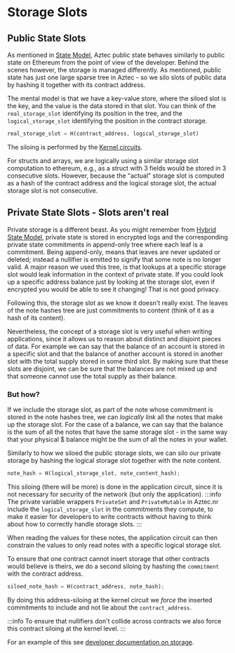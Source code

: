 
# Storage Slots

## Public State Slots

As mentioned in [State Model](../state_model/index.md), Aztec public state behaves similarly to public state on Ethereum from the point of view of the developer. Behind the scenes however, the storage is managed differently. As mentioned, public state has just one large sparse tree in Aztec - so we silo slots of public data by hashing it together with its contract address.

The mental model is that we have a key-value store, where the siloed slot is the key, and the value is the data stored in that slot. You can think of the `real_storage_slot` identifying its position in the tree, and the `logical_storage_slot` identifying the position in the contract storage.

```rust
real_storage_slot = H(contract_address, logical_storage_slot)
```

The siloing is performed by the [Kernel circuits](../circuits/index.md).

For structs and arrays, we are logically using a similar storage slot computation to ethereum, e.g., as a struct with 3 fields would be stored in 3 consecutive slots. However, because the "actual" storage slot is computed as a hash of the contract address and the logical storage slot, the actual storage slot is not consecutive.

## Private State Slots - Slots aren't real

Private storage is a different beast. As you might remember from [Hybrid State Model](../state_model/index.md), private state is stored in encrypted logs and the corresponding private state commitments in append-only tree where each leaf is a commitment. Being append-only, means that leaves are never updated or deleted; instead a nullifier is emitted to signify that some note is no longer valid. A major reason we used this tree, is that lookups at a specific storage slot would leak information in the context of private state. If you could look up a specific address balance just by looking at the storage slot, even if encrypted you would be able to see it changing! That is not good privacy.

Following this, the storage slot as we know it doesn't really exist. The leaves of the note hashes tree are just commitments to content (think of it as a hash of its content).

Nevertheless, the concept of a storage slot is very useful when writing applications, since it allows us to reason about distinct and disjoint pieces of data. For example we can say that the balance of an account is stored in a specific slot and that the balance of another account is stored in another slot with the total supply stored in some third slot. By making sure that these slots are disjoint, we can be sure that the balances are not mixed up and that someone cannot use the total supply as their balance.

### But how?

If we include the storage slot, as part of the note whose commitment is stored in the note hashes tree, we can _logically link_ all the notes that make up the storage slot. For the case of a balance, we can say that the balance is the sum of all the notes that have the same storage slot - in the same way that your physical \$ balance might be the sum of all the notes in your wallet.

Similarly to how we siloed the public storage slots, we can silo our private storage by hashing the logical storage slot together with the note content.

```rust
note_hash = H(logical_storage_slot, note_content_hash);
```

This siloing (there will be more) is done in the application circuit, since it is not necessary for security of the network (but only the application).
:::info
The private variable wrappers `PrivateSet` and `PrivateMutable` in Aztec.nr include the `logical_storage_slot` in the commitments they compute, to make it easier for developers to write contracts without having to think about how to correctly handle storage slots.
:::

When reading the values for these notes, the application circuit can then constrain the values to only read notes with a specific logical storage slot.

To ensure that one contract cannot insert storage that other contracts would believe is theirs, we do a second siloing by hashing the `commitment` with the contract address.

```rust
siloed_note_hash = H(contract_address, note_hash);
```

By doing this address-siloing at the kernel circuit we _force_ the inserted commitments to include and not lie about the `contract_address`.

:::info
To ensure that nullifiers don't collide across contracts we also force this contract siloing at the kernel level.
:::

For an example of this see [developer documentation on storage](../../../reference/developer_references/smart_contract_reference/storage/index.md).
